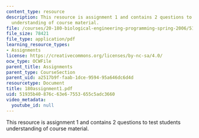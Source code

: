 ```yaml
---
content_type: resource
description: This resource is assignment 1 and contains 2 questions to test students
  understanding of course material.
file: /courses/20-180-biological-engineering-programming-spring-2006/51935b40876c63e67553655c5adc3660_180assignment1.pdf
file_size: 78421
file_type: application/pdf
learning_resource_types:
- Assignments
license: https://creativecommons.org/licenses/by-nc-sa/4.0/
ocw_type: OCWFile
parent_title: Assignments
parent_type: CourseSection
parent_uid: a2517b9f-faab-1dce-9594-95a646dc6d4d
resourcetype: Document
title: 180assignment1.pdf
uid: 51935b40-876c-63e6-7553-655c5adc3660
video_metadata:
  youtube_id: null
---
```

This resource is assignment 1 and contains 2 questions to test students understanding of course material.